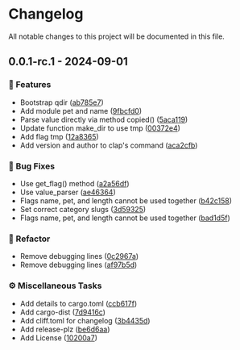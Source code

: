 # Changelog

All notable changes to this project will be documented in this file.

## 0.0.1-rc.1 - 2024-09-01

### <!-- 0 -->🚀 Features

- Bootstrap qdir ([ab785e7](ab785e7f7fdedacbb8de638e0bc164fe64020200))
- Add module pet and name ([9fbcfd0](9fbcfd024ad0a79f0805a74d61a9963489062d97))
- Parse value directly via method copied() ([5aca119](5aca11984e7ec939c02f1b5ebf52c82cb98b913a))
- Update function make_dir to use tmp ([00372e4](00372e49f498d27bfe8b150d1b107acc56c1fdd0))
- Add flag tmp ([12a8365](12a83651ffd31a5355eba5b00f5632ffee00d07d))
- Add version and author to clap's command ([aca2cfb](aca2cfbc6bf7dacff580649cf95f50aa2f433d2b))

### <!-- 1 -->🐛 Bug Fixes

- Use get_flag() method ([a2a56df](a2a56df1b5abff0ef7850de9d5838ef4680cfa70))
- Use value_parser ([ae46364](ae4636451cdbfdb0c2add7a3407f850a4277659a))
- Flags name, pet, and length cannot be used together ([b42c158](b42c15804c5ba3ba29a2069a927e3be17bcc03ad))
- Set correct category slugs ([3d59325](3d59325c1e0777bfff9d16971d75e69ff78173e7))
- Flags name, pet, and length cannot be used together ([bad1d5f](bad1d5ff8484eed7b6a53ea2f1324c33a6a525f8))

### <!-- 2 -->🚜 Refactor

- Remove debugging lines ([0c2967a](0c2967aea468ea53e02d65767b8a80a67ea44a6f))
- Remove debugging lines ([af97b5d](af97b5d65b061b4c6b038eabd8ab9d07a929cfd7))

### <!-- 7 -->⚙️ Miscellaneous Tasks

- Add details to cargo.toml ([ccb617f](ccb617f52caf54f33778551b15a4ab250bb76057))
- Add cargo-dist ([7d9416c](7d9416c64278b2c3231366aaf4f795cc20f60e44))
- Add cliff.toml for changelog ([3b4435d](3b4435d6fab9d87049b0f875b504be616d4548e8))
- Add release-plz ([be6d6aa](be6d6aa5c79c5802c2fccb409c8451ae3d96739a))
- Add License ([10200a7](10200a7a9a40507483ad761bd7453f1f034af515))

<!-- generated by git-cliff -->
